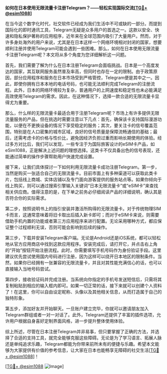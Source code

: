 **如何在日本使用无限流量卡注册Telegram？——轻松实现国际交流[[TG💪+ @esim1088](https://t.me/s/esim1088)]**

在当今这个数字化时代，社交软件已经成为我们生活中不可或缺的一部分。而提到国际化的即时通讯工具，Telegram无疑是众多用户的首选之一。这款以安全、快速和隐私保护著称的应用程序，近年来在全球范围内吸引了大量用户。然而，对于许多身处海外的用户来说，尤其是在日本这样一个网络环境相对封闭的国家，想要顺利注册并使用Telegram可能会遇到一些困难。那么，如何在日本使用无限流量卡注册Telegram呢？本文将从多个角度为您详细解析这一问题。

首先，我们需要了解为什么在日本注册Telegram会面临挑战。日本是一个高度发达的国家，其互联网服务虽然普及率高，但同时也存在一定的限制。由于政策原因，部分应用程序和服务在日本市场受到严格管控，Telegram便是其中之一。因此，即使你拥有日本本地的电话号码，也可能无法顺利完成Telegram的注册流程。此外，日本的网络环境较为复杂，普通用户的上网速度和稳定性也未必能满足高效使用Telegram的需求。因此，在这种情况下，选择一款合适的无限流量卡显得尤为重要。

那么，什么样的无限流量卡最适合用于注册Telegram呢？市场上有许多提供无限流量服务的产品，但在挑选时需要注意以下几点：首先，确保该卡支持国际漫游功能，以便在不更换设备的情况下享受稳定的服务；其次，要关注卡的信号覆盖范围，特别是在人口密集的城市区域，良好的信号质量是保障流畅通信的基础；最后，还需考虑卡的价格与性价比，避免因经济负担过重而影响长期使用的体验。经过多方对比后，我们可以发现，一些专注于为国际旅客设计的eSIM卡产品，如eSim1088，正是解决上述问题的理想选择。这类卡不仅具备出色的信号表现，还能通过简单的操作步骤帮助用户快速完成设置。

接下来，让我们具体探讨一下如何利用无限流量卡成功注册Telegram。第一步，当然是购买一张适合自己的无限流量卡。目前市面上有多种渠道可以获取此类卡片，包括线上商城、实体店铺以及专门面向游客提供的服务站点等。如果你倾向于线上购买，则可以通过搜索引擎输入关键词“日本无限流量卡”或“eSIM卡”来查找相关供应商。值得注意的是，在下单之前务必仔细阅读产品的详细说明，确认其是否符合你的实际需求。

第二步，按照说明书上的指引安装并激活所购得的无限流量卡。对于传统物理SIM卡而言，这通常意味着将旧卡取出后插入新卡即可；而对于eSIM卡来说，则需要借助手机内置的功能或者第三方应用程序来进行配置。无论采用哪种方式，都应保证整个过程顺利无误，否则可能会影响到后续的操作。

第三步，下载并安装Telegram客户端。无论是Android还是iOS系统，都可以轻松地从官方应用商店中找到这款应用程序。安装完成后，请打开它，并点击右上角的“开始”按钮开始注册流程。此时，你需要填写手机号码作为身份验证手段。这里建议优先尝试使用国内号码进行注册，因为这样可以绕开日本地区的限制条件。当然，如果你已经拥有一张兼容的无限流量卡，并且对其性能充满信心的话，也可以直接输入当地号码尝试。

第四步，接收验证码并完成注册。当系统向你指定的手机号发送短信后，只需将其复制粘贴到相应的输入框内即可。如果一切正常的话，接下来就可以创建个人资料了！在这里，你可以自由设定昵称、头像以及其他相关信息，从而打造属于自己的独特形象。

第五步，添加好友并开始聊天。一旦账户建立完毕，你就可以邀请朋友加入Telegram群组或者一对一对话了。此外，Telegram还提供了丰富的插件选项，允许用户根据自身喜好定制界面风格，进一步提升整体使用体验。

综上所述，尽管在日本注册Telegram并非易事，但只要掌握了正确的方法，并选择了合适的支持工具，就完全能够克服这些障碍。无论是为了学习语言、拓展人脉还是单纯追求乐趣，Telegram都能为你带来前所未有的便捷与乐趣。希望本文能够为大家提供有价值的参考信息，让大家在日本也能畅享无障碍的社交生活[[TG💪+ @esim1088](https://t.me/s/esim1088)]！

[[TG💪+ @esim1088](https://t.me/s/esim1088) ![Image](https://i.postimg.cc/4NQfJmqS/Snipaste-2025-05-13-00-14-12.png)]
